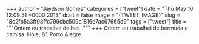 
+++
author = "Jaydson Gomes"
categories = ["tweet"]
date = "Thu May 16 12:09:51 +0000 2013"
draft = false
image = "{TWEET_IMAGE}"
slug = "8c2fb5a3ff98ffc799cbc509c1816e7ac67665d9"
tags = ["tweet"]
title = """Ontem eu trabalhei de ber..."""
+++
Ontem eu trabalhei de bermuda e camisa. Hoje, 8°. Porto Alegre.
